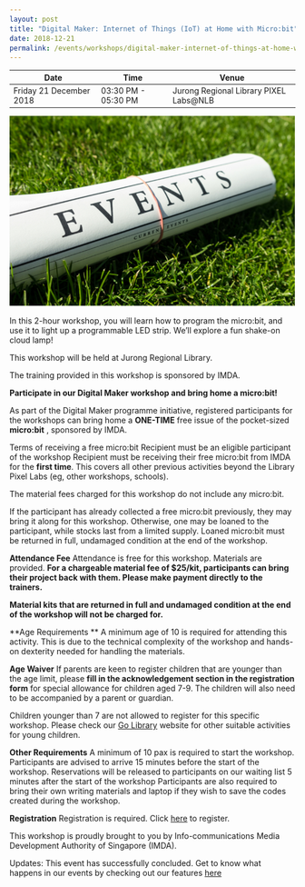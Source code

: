```yaml
---
layout: post
title: "Digital Maker: Internet of Things (IoT) at Home with Micro:bit"
date: 2018-12-21
permalink: /events/workshops/digital-maker-internet-of-things-at-home-with-micro-bit
---
```


| Date | Time | Venue |
|--------|---|---|
| Friday 21 December 2018 | 03:30 PM - 05:30 PM | Jurong Regional Library PIXEL Labs@NLB |

![hi](/images/events/generic-event-image.jpg)

In this 2-hour workshop, you will learn how to program the micro:bit, and use it to light up a programmable LED strip. We’ll explore a fun shake-on cloud lamp!

This workshop will be held at Jurong Regional Library.

The training provided in this workshop is sponsored by IMDA.

**Participate in our Digital Maker workshop and bring home a micro:bit!**

As part of the Digital Maker programme initiative, registered participants for the workshops can bring home a **ONE-TIME** free issue of the pocket-sized **micro:bit** , sponsored by IMDA.

Terms of receiving a free micro:bit
Recipient must be an eligible participant of the workshop
Recipient must be receiving their free micro:bit from IMDA for the **first time**. This covers all other previous activities beyond the Library Pixel Labs (eg, other workshops, schools).

The material fees charged for this workshop do not include any micro:bit.

If the participant has already collected a free micro:bit previously, they may bring it along for this workshop. Otherwise, one may be loaned to the participant, while stocks last from a limited supply. Loaned micro:bit must be returned in full, undamaged condition at the end of the workshop.

**Attendance Fee**
Attendance is free for this workshop. Materials are provided. **For a chargeable material fee of $25/kit, participants can bring their project back with them. Please make payment directly to the trainers.**

**Material kits that are returned in full and undamaged condition at the end of the workshop will not be charged for.** 

**Age Requirements **
A minimum age of 10 is required for attending this activity. This is due to the technical complexity of the workshop and hands-on dexterity needed for handling the materials.

**Age Waiver**
If parents are keen to register children that are younger than the age limit, please **fill in the acknowledgement section in the registration form** for special allowance for children aged 7-9. The children will also need to be accompanied by a parent or guardian.

Children younger than 7 are not allowed to register for this specific workshop. Please check our <a href="https://www.nlb.gov.sg/golibrary2/c/30307529/" target="_blank">Go Library</a> website for other suitable activities for young children.

**Other Requirements**
A minimum of 10 pax is required to start the workshop.
Participants are advised to arrive 15 minutes before the start of the workshop. Reservations will be released to participants on our waiting list 5 minutes after the start of the workshop
Participants are also required to bring their own writing materials and laptop if they wish to save the codes created during the workshop.

**Registration**
Registration is required. Click <a href="https://www.nlb.gov.sg/golibrary2/e/internet-of-things-iot-at-home-with-microbit-pixel-labsnlb-11388230" target="_blank">here</a>  to register.

This workshop is proudly brought to you by Info-communications Media Development Authority of Singapore (IMDA).

Updates: This event has successfully concluded. Get to know what happens in our events by checking out our features <a href="" target="_blank">here</a>
